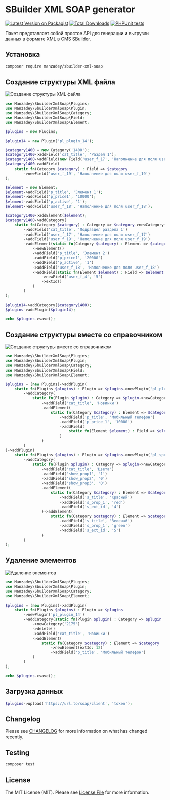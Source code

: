 # SBuilder XML SOAP generator

[![Latest Version on Packagist](https://img.shields.io/packagist/v/manzadey/sbuilder-xml-soap.svg?style=flat-square)](https://packagist.org/packages/manzadey/sbuilder-xml-soap)
[![Total Downloads](https://img.shields.io/packagist/dt/manzadey/sbuilder-xml-soap.svg?style=flat-square)](https://packagist.org/packages/manzadey/sbuilder-xml-soap)
[![PHPUnit tests](https://github.com/Manzadey/sbuilder-xml-soap/actions/workflows/phpunit-tests.yml/badge.svg?event=push)](https://github.com/Manzadey/sbuilder-xml-soap/actions/workflows/phpunit-tests.yml)

Пакет представляет собой простое API для генерации и выгрузки данных в формате XML в CMS SBuilder.

## Установка

```bash
composer require manzadey/sbuilder-xml-soap
```

## Создание структуры XML файла
![Создание структуры XML файла](https://user-images.githubusercontent.com/34869211/225909894-d27f00b8-8a92-4fa2-b4a1-ddd76426ef9c.png)

```php
use Manzadey\SbuilderXmlSoap\Plugins;
use Manzadey\SbuilderXmlSoap\Plugin;
use Manzadey\SbuilderXmlSoap\Category;
use Manzadey\SbuilderXmlSoap\Field;
use Manzadey\SbuilderXmlSoap\Element;

$plugins = new Plugins;

$plugin14 = new Plugin('pl_plugin_14');

$category1400 = new Category('1400');
$category1400->addField('cat_title', 'Раздел 1');
$category1400->addField(new Field('user_f_17', 'Наполнение для поля user_f_17'));
$category1400->addField(
    static fn(Category $category) : Field => $category
        ->newField('user_f_19', 'Наполнение для поля user_f_19')
);

$element = new Element;
$element->addField('p_title', 'Элемент 1');
$element->addField('p_price1', '10000');
$element->addField('p_active', '1');
$element->addField('user_f_18', 'Наполнение для поля user_f_18');

$category1400->addElement($element);
$category1400->addCategory(
    static fn(Category $category) : Category => $category->newCategory()
        ->addField('cat_title', 'Подраздел раздела 1')
        ->addField('user_f_17', 'Наполнение для поля user_f_17')
        ->addField('user_f_19', 'Наполнение для поля user_f_19')
        ->addElement(static fn(Category $category) : Element => $category
            ->newElement()
            ->addField('p_title', 'Элемент 2')
            ->addField('p_price1', '20000')
            ->addField('p_active', '1')
            ->addField('user_f_18', 'Наполнение для поля user_f_18')
            ->addField(static fn(Element $element) : Field => $element
                ->newField('user_f_4', '5')
                ->extId()
            )
        )
);

$plugin14->addCategory($category1400);
$plugins->addPlugin($plugin14);

echo $plugins->save();
```

## Создание структуры вместе со справочником
![Создание структуры вместе со справочником](https://user-images.githubusercontent.com/34869211/225909996-3e51b16f-dcfd-4983-8254-85bd4ab5f336.png)


```php
use Manzadey\SbuilderXmlSoap\Plugins;
use Manzadey\SbuilderXmlSoap\Plugin;
use Manzadey\SbuilderXmlSoap\Category;
use Manzadey\SbuilderXmlSoap\Field;
use Manzadey\SbuilderXmlSoap\Element;

$plugins = (new Plugins)->addPlugin(
    static fn(Plugins $plugins) : Plugin => $plugins->newPlugin('pl_plugin_14')
        ->addCategory(
            static fn(Plugin $plugin) : Category => $plugin->newCategory()
                ->addField('cat_title', 'Новинки')
                ->addElement(
                    static fn(Category $category) : Element => $category->newElement()
                        ->addField('p_title', 'Мобильный телефон')
                        ->addField('p_price_1', '10000')
                        ->addField(
                            static fn(Element $element) : Field => $element->newField('user_f_22', '4')->extId()
                        )
                )
        )
)->addPlugin(
    static fn(Plugins $plugins) : Plugin => $plugins->newPlugin('pl_sprav')
        ->addCategory(
            static fn(Plugin $plugin) : Category => $plugin->newCategory()
                ->addField('cat_title', 'Цвета')
                ->addField('show_prop1', '1')
                ->addField('show_prop2', '0')
                ->addField('show_prop3', '0')
                ->addElement(
                    static fn(Category $category) : Element => $category->newElement()
                        ->addField('s_title', 'Красный')
                        ->addField('s_prop_1', 'red')
                        ->addField('s_ext_id', '4')
                )->addElement(
                    static fn(Category $category) : Element => $category->newElement(extId: 5)
                        ->addField('s_title', 'Зеленый')
                        ->addField('s_prop_1', 'green')
                        ->addField('s_ext_id', '5')
                )
        )
);
```

## Удаление элементов
![Удаление элементов](https://user-images.githubusercontent.com/34869211/225910092-3f5e0921-705f-4288-86db-822d1bfa1a02.png)

```php
use Manzadey\SbuilderXmlSoap\Plugins;
use Manzadey\SbuilderXmlSoap\Plugin;
use Manzadey\SbuilderXmlSoap\Category;
use Manzadey\SbuilderXmlSoap\Element;

$plugins = (new Plugins)->addPlugin(
    static fn(Plugins $plugins) : Plugin => $plugins
        ->newPlugin('pl_plugin_14')
        ->addCategory(static fn(Plugin $plugin) : Category => $plugin
            ->newCategory('2175')
            ->delete()
            ->addField('cat_title', 'Новинки')
            ->addElement(
                static fn(Category $category) : Element => $category
                    ->newElement(extId: 12)
                    ->addField('p_title', 'Мобильный телефон')
            )
        )
);

echo $plugins->save();
```

## Загрузка данных
```php
$plugins->upload('https://url.to/soap/client', 'token');
```

## Changelog

Please see [CHANGELOG](CHANGELOG.md) for more information on what has changed recently.

## Testing

```bash
composer test
```

## License

The MIT License (MIT). Please see [License File](LICENSE) for more information.
